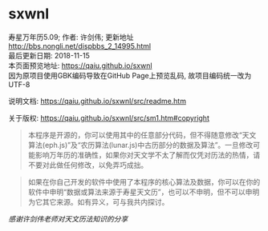 # sxwnl
寿星万年历5.09; 作者: 许剑伟; 更新地址 http://bbs.nongli.net/dispbbs_2_14995.html  
最后更新日期: 2018-11-15  
本页面预览地址: https://qaiu.github.io/sxwnl  
因为原项目使用GBK编码导致在GitHub Page上预览乱码, 故项目编码统一改为UTF-8  

说明文档: https://qaiu.github.io/sxwnl/src/readme.htm  
  
关于版权: https://qaiu.github.io/sxwnl/src/sm1.htm#copyright  
  
>本程序是开源的，你可以使用其中的任意部分代码，但不得随意修改“天文算法(eph.js)”及“农历算法(lunar.js)中古历部分的数据及算法”。一旦修改可能影响万年历的准确性，如果你对天文学不太了解而仅凭对历法的热情，请不要对此做任何修改，以免弄巧成拙。

>如果在你自己开发的软件中使用了本程序的核心算法及数据，你可以在你的软件中申明“数据或算法来源于寿星天文历”，也可以不申明，但不可以申明为它其它来源。如有异义，可与我共内探讨。

*感谢许剑伟老师对天文历法知识的分享*
